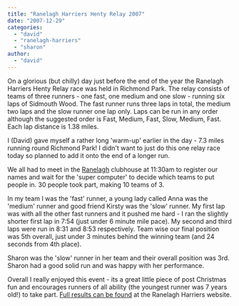 ```yaml
---
title: "Ranelagh Harriers Henty Relay 2007"
date: "2007-12-29"
categories: 
  - "david"
  - "ranelagh-harriers"
  - "sharon"
author:
  - "david"
---
```


On a glorious (but chilly) day just before the end of the year the Ranelagh Harriers Henty Relay race was held in Richmond Park. The relay consists of teams of three runners - one fast, one medium and one slow - running six laps of Sidmouth Wood. The fast runner runs three laps in total, the medium two laps and the slow runner one lap only. Laps can be run in any order although the suggested order is Fast, Medium, Fast, Slow, Medium, Fast. Each lap distance is 1.38 miles.

I (David) gave myself a rather long 'warm-up' earlier in the day - 7.3 miles running round Richmond Park! I didn't want to just do this one relay race today so planned to add it onto the end of a longer run.

We all had to meet in the [Ranelagh](http://www.ranelagh-harriers.com) clubhouse at 11:30am to register our names and wait for the 'super computer' to decide which teams to put people in. 30 people took part, making 10 teams of 3.

In my team I was the 'fast' runner, a young lady called Anna was the 'medium' runner and good friend Kirsty was the 'slow' runner. My first lap was with all the other fast runners and it pushed me hard - I ran the slightly shorter first lap in 7:54 (just under 6 minute mile pace). My second and third laps were run in 8:31 and 8:53 respectively. Team wise our final position was 5th overall, just under 3 minutes behind the winning team (and 24 seconds from 4th place).

Sharon was the 'slow' runner in her team and their overall position was 3rd. Sharon had a good solid run and was happy with her performance.

Overall I really enjoyed this event - its a great little piece of post Christmas fun and encourages runners of all ability (the youngest runner was 7 years old!) to take part. [Full results can be found](http://www.ranelagh-harriers.com/results/071229.html) at the Ranelagh Harriers website.
